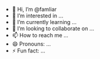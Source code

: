 - 👋 Hi, I’m @famliar
- 👀 I’m interested in ...
- 🌱 I’m currently learning ...
- 💞️ I’m looking to collaborate on ...
- 📫 How to reach me ...
- 😄 Pronouns: ...
- ⚡ Fun fact: ...

<!---
famliar/famliar is a ✨ special ✨ repository because its `README.md` (this file) appears on your GitHub profile.
You can click the Preview link to take a look at your changes.
--->
